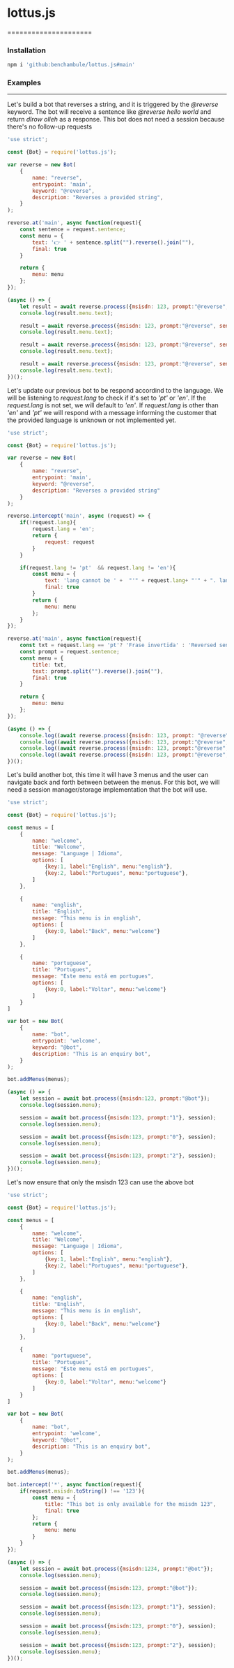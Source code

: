 # lottus.js
=====================

### Installation
```bash
npm i 'github:benchambule/lottus.js#main'  
```

### Examples
---------------------
Let's build a bot that reverses a string, and it is triggered by the _@reverse_ keyword. The bot will receive a sentence like _@reverse hello world_ and return _dlrow olleh_ as a response. This bot does not need a session because there's no follow-up requests

```javascript
'use strict';

const {Bot} = require('lottus.js');

var reverse = new Bot(
    {
        name: "reverse", 
        entrypoint: 'main', 
        keyword: "@reverse", 
        description: "Reverses a provided string",
    }
);

reverse.at('main', async function(request){
    const sentence = request.sentence;
    const menu = {
        text: '👉 ' + sentence.split("").reverse().join(""), 
        final: true
    }

    return {
        menu: menu
    };
});

(async () => {
    let result = await reverse.process({msisdn: 123, prompt:"@reverse", sentence: "giberish"});
    console.log(result.menu.text);

    result = await reverse.process({msisdn: 123, prompt:"@reverse", sentence: "bonjour le monde"});
    console.log(result.menu.text);

    result = await reverse.process({msisdn: 123, prompt:"@reverse", sentence: "ola mundo"});
    console.log(result.menu.text);

    result = await reverse.process({msisdn: 123, prompt:"@reverse", sentence: "hello world"});
    console.log(result.menu.text);
})();
```

Let's update our previous bot to be respond accordind to the language. We will be listening to _request.lang_ to check if it's set to _'pt'_ or _'en'_. If the _request.lang_ is not set, we will default to _'en'_. If _request.lang_ is other than _'en'_ and _'pt'_ we will respond with a message informing the customer that the provided language is unknown or not implemented yet.

```javascript
'use strict';

const {Bot} = require('lottus.js');

var reverse = new Bot(
    {
        name: "reverse", 
        entrypoint: 'main', 
        keyword: "@reverse", 
        description: "Reverses a provided string" 
    }
);

reverse.intercept('main', async (request) => {
    if(!request.lang){
        request.lang = 'en';
        return {
            request: request
        }
    }

    if(request.lang != 'pt'  && request.lang != 'en'){
        const menu = {
            text: 'lang cannot be ' +  "'" + request.lang+ "'" + ". lang should be 'en' or 'pt'",
            final: true
        }
        return {
            menu: menu
        };
    }
});

reverse.at('main', async function(request){
    const txt = request.lang == 'pt'? 'Frase invertida' : 'Reversed sentence';
    const prompt = request.sentence;
    const menu = {
        title: txt,
        text: prompt.split("").reverse().join(""), 
        final: true
    }

    return {
        menu: menu
    };
});

(async () => {
    console.log((await reverse.process({msisdn: 123, prompt: "@reverse", sentence: "giberish"})).menu.text);
    console.log((await reverse.process({msisdn: 123, prompt:"@reverse", sentence: "bonjour le monde", lang:"fr"})).menu.text);
    console.log((await reverse.process({msisdn: 123, prompt:"@reverse", sentence: "ola mundo", lang:"pt"})).menu.text);
    console.log((await reverse.process({msisdn: 123, prompt:"@reverse", sentence: "hello world", lang:"en"})).menu.text);
})();
```

Let's build another bot, this time it will have 3 menus and the user can navigate back and forth between between the menus. For this bot, we will need a session manager/storage implementation that the bot will use.

```javascript
'use strict';

const {Bot} = require('lottus.js');

const menus = [
    {
        name: "welcome",
        title: "Welcome",
        message: "Language | Idioma",
        options: [
            {key:1, label:"English", menu:"english"},
            {key:2, label:"Portugues", menu:"portuguese"},
        ]
    },

    {
        name: "english",
        title: "English",
        message: "This menu is in english",
        options: [
            {key:0, label:"Back", menu:"welcome"}
        ]
    },

    {
        name: "portuguese",
        title: "Portugues",
        message: "Este menu está em portugues",
        options: [
            {key:0, label:"Voltar", menu:"welcome"}
        ]
    }
]

var bot = new Bot(
    {
        name: "bot", 
        entrypoint: 'welcome', 
        keyword: "@bot", 
        description: "This is an enquiry bot",
    }
);

bot.addMenus(menus);

(async () => {
    let session = await bot.process({msisdn:123, prompt:"@bot"});
    console.log(session.menu);

    session = await bot.process({msisdn:123, prompt:"1"}, session);
    console.log(session.menu);

    session = await bot.process({msisdn:123, prompt:"0"}, session);
    console.log(session.menu);

    session = await bot.process({msisdn:123, prompt:"2"}, session);
    console.log(session.menu);
})();
```

Let's now ensure that only the msisdn 123 can use the above bot

```javascript
'use strict';

const {Bot} = require('lottus.js');

const menus = [
    {
        name: "welcome",
        title: "Welcome",
        message: "Language | Idioma",
        options: [
            {key:1, label:"English", menu:"english"},
            {key:2, label:"Portugues", menu:"portuguese"},
        ]
    },

    {
        name: "english",
        title: "English",
        message: "This menu is in english",
        options: [
            {key:0, label:"Back", menu:"welcome"}
        ]
    },

    {
        name: "portuguese",
        title: "Portugues",
        message: "Este menu está em portugues",
        options: [
            {key:0, label:"Voltar", menu:"welcome"}
        ]
    }
]

var bot = new Bot(
    {
        name: "bot", 
        entrypoint: 'welcome', 
        keyword: "@bot", 
        description: "This is an enquiry bot",
    }
);

bot.addMenus(menus);

bot.intercept('*', async function(request){
    if(request.msisdn.toString() !== '123'){
        const menu = {
            title: "This bot is only available for the msisdn 123",
            final: true
        };
        return {
            menu: menu
        }
    }
});

(async () => {
    let session = await bot.process({msisdn:1234, prompt:"@bot"});
    console.log(session.menu);

    session = await bot.process({msisdn:123, prompt:"@bot"});
    console.log(session.menu);

    session = await bot.process({msisdn:123, prompt:"1"}, session);
    console.log(session.menu);

    session = await bot.process({msisdn:123, prompt:"0"}, session);
    console.log(session.menu);

    session = await bot.process({msisdn:123, prompt:"2"}, session);
    console.log(session.menu);
})();
```
